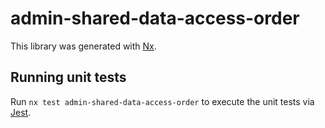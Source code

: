 # admin-shared-data-access-order

This library was generated with [Nx](https://nx.dev).

## Running unit tests

Run `nx test admin-shared-data-access-order` to execute the unit tests via [Jest](https://jestjs.io).
